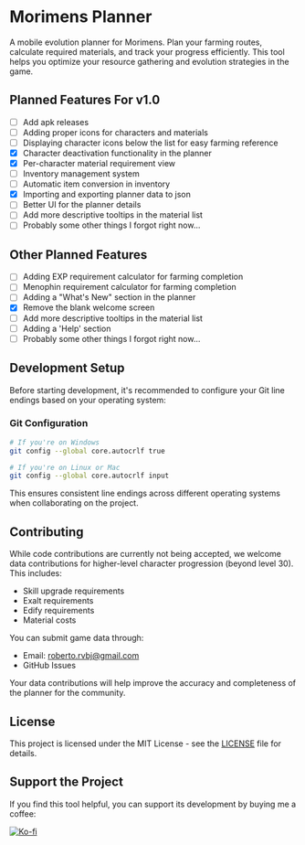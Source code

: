 # Morimens Planner

A mobile evolution planner for Morimens. Plan your farming routes, calculate required materials, and track your progress efficiently. This tool helps you optimize your resource gathering and evolution strategies in the game.

## Planned Features For v1.0

- [ ] Add apk releases
- [ ] Adding proper icons for characters and materials
- [ ] Displaying character icons below the list for easy farming reference
- [x] Character deactivation functionality in the planner
- [x] Per-character material requirement view
- [ ] Inventory management system
- [ ] Automatic item conversion in inventory
- [x] Importing and exporting planner data to json
- [ ] Better UI for the planner details
- [ ] Add more descriptive tooltips in the material list
- [ ] Probably some other things I forgot right now...

## Other Planned Features

- [ ] Adding EXP requirement calculator for farming completion
- [ ] Menophin requirement calculator for farming completion
- [ ] Adding a "What's New" section in the planner
- [x] Remove the blank welcome screen
- [ ] Add more descriptive tooltips in the material list
- [ ] Adding a 'Help' section
- [ ] Probably some other things I forgot right now...

## Development Setup

Before starting development, it's recommended to configure your Git line endings based on your operating system:

### Git Configuration

```bash
# If you're on Windows
git config --global core.autocrlf true

# If you're on Linux or Mac
git config --global core.autocrlf input
```

This ensures consistent line endings across different operating systems when collaborating on the project.

## Contributing

While code contributions are currently not being accepted, we welcome data contributions for higher-level character progression (beyond level 30). This includes:

- Skill upgrade requirements
- Exalt requirements
- Edify requirements
- Material costs

You can submit game data through:
- Email: roberto.rvbj@gmail.com
- GitHub Issues

Your data contributions will help improve the accuracy and completeness of the planner for the community.

## License

This project is licensed under the MIT License - see the [LICENSE](LICENSE) file for details.

## Support the Project

If you find this tool helpful, you can support its development by buying me a coffee:

[![Ko-fi](https://ko-fi.com/img/githubbutton_sm.svg)](https://Ko-fi.com/robertorvbj)